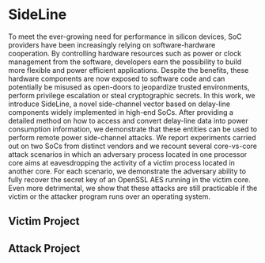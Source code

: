 # SideLine 

To meet the ever-growing need for performance in silicon devices, SoC providers have been increasingly relying on software-hardware cooperation. By controlling hardware resources such as power or clock management from the software, developers earn the possibility to build more flexible and power efficient applications. Despite the benefits, these hardware components are now exposed to software code and can potentially be misused as open-doors to jeopardize trusted environments, perform privilege escalation or steal cryptographic secrets. In this work, we introduce SideLine, a novel side-channel vector based on delay-line components widely implemented in high-end SoCs. After providing a detailed method on how to access and convert delay-line data into power consumption information, we demonstrate that these entities can be used to perform remote power side-channel attacks. We report experiments carried out on two SoCs from distinct vendors and we recount several core-vs-core attack scenarios in which an adversary process located in one processor core aims at eavesdropping the activity of a victim process located in another core. For each scenario, we demonstrate the adversary ability to fully recover the secret key of an OpenSSL AES running in the victim core. Even more detrimental, we show that these attacks are still practicable if the victim or the attacker program runs over an operating system.

## Victim Project

## Attack Project
